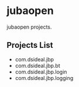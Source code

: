 jubaopen
========

jubaopen projects.

Projects List
-------------
* com.dsideal.jbp
* com.dsideal.jbp.bt
* com.dsideal.jbp.login
* com.dsideal.jbp.logging
